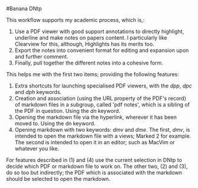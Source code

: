 #Banana DNtp

This workflow supports my academic process, which is,:

1. Use a PDF viewer with good support annotations to directly highlight,
   underline and make notes on papers content. I particularly like
   Clearview for this, although, Highlights has its merits too.
2. Export the notes into convenient format for editing and expansion upon and
   further comment.
3. Finally, pull together the different notes into a cohesive form.

This helps me with the first two items; providing the following features:

1. Extra shortcuts for launching specialised PDF viewers, with the *dpp*, *dpc*
   and *dph* keywords.
2. Creation and association (using the URL property of the PDF's record) of
   markdown files in a subgroup, called 'pdf notes', which is a sibling of
   the PDF in question. Using the *dn* keyword.
3. Opening the markdown file via the hyperlink, wherever it has been moved
   to. Using the dn keyword.
4. Opening markdown with two keywords: *dmv* and *dme*. The first, *dmv*, is
   intended to open the markdown file with a views; Marked 2 for example.
   The second is intended to open it in an editor; such as MacVim or
   whatever you like.

For features described in (1) and (4) use the current selection in DNtp to decide which PDF or markdown file to work on. The other two, (2) and (3), do so too but indirectly; the PDF which is associated with the markdown should be selected to open the markdown.  


